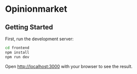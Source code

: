 # Opinionmarket

## Getting Started

First, run the development server:

```bash
cd frontend
npm install
npm run dev
```

Open [http://localhost:3000](http://localhost:3000) with your browser to see the result.
